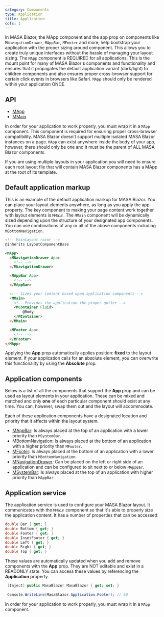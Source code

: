 ```yaml
---
category: Components
type: Application
title: Application
cols: 1
---
```


In MASA Blazor, the MApp component and the app prop on components like `MNavigationDrawer`, `MAppBar`, `MFooter` and more, 
help bootstrap your application with the proper sizing around <MMain> component. This allows you to create truly unique 
interfaces without the hassle of managing your layout sizing. The `MApp` component is REQUIRED for all applications. 
This is the mount point for many of MASA Blazor's components and functionality and ensures that it propagates the default 
application variant (dark/light) to children components and also ensures proper cross-browser support for certain click 
events in browsers like Safari. `MApp` should only be rendered within your application ONCE.

## API

- [MApp](/api/MApp)
- [MMain](/api/MMain)

<!--alert:error-->
In order for your application to work properly, you must wrap it in a `MApp` component. This component is required for ensuring 
proper cross-browser compatibility. MASA Blazor doesn't support multiple isolated MASA Blazor instances on a page. `MApp` can exist 
anywhere inside the body of your app, however, there should only be one and it must be the parent of ALL MASA Blazor components.
<!--/alert:error-->

<!--alert:info-->
If you are using multiple layouts in your application you will need to ensure each root layout file that will contain MASA Blazor 
components has a MApp at the root of its template.
<!--/alert:info-->

## Default application markup

This is an example of the default application markup for MASA Blazor. You can place your layout elements anywhere, 
as long as you apply the app property. The key component to making your page content work together with layout elements 
is `MMain`. The `MMain` component will be dynamically sized depending upon the structure of your designated app components. 
You can use combinations of any or all of the above components including `MBottomNavigation`.

```html
<!-- MainLayout.razor -->
@inherits LayoutComponentBase

<MApp>
  <MNavigationDrawer App>
    <!-- -->
  </MNavigationDrawer>

  <MAppBar App>
    <!-- -->
  </MAppBar>

  <!-- Sizes your content based upon application components -->
  <MMain>
    <!-- Provides the application the proper gutter -->
    <MContainer Fluid>
        @Body
    </MContainer>
  </MMain>

  <MFooter App>
    <!-- -->
  </MFooter>
</MApp>
```

<!--alert:info-->
Applying the **App** prop automatically applies position: **fixed** to the layout element. If your application calls for an absolute element, 
you can overwrite this functionality by using the **Absolute** prop.
<!--/alert:info-->

## Application components

Below is a list of all the components that support the **App** prop and can be used as layout elements in your application. 
These can be mixed and matched and only **one** of each particular component should exist at any time. You can, however, 
swap them out and the layout will accommodate. 

Each of these application components have a designated location and priority that it affects within the layout system.

- [MAppBar](/components/app-bars): Is always placed at the top of an application with a lower priority than `MSystemBar`.
- MBottomNavigation: Is always placed at the bottom of an application with a higher priority than `MFooter`.
- [MFooter](/components/footers): Is always placed at the bottom of an application with a lower priority than `MBottomNavigation`.
- [MNavigationDrawer](/components/navigation-drawers): Can be placed on the left or right side of an application and can be configured to sit next to or below `MAppBar`.
- [MSystemBar](/components/system-bars): Is always placed at the top of an application with higher priority than  `MAppBar`.

## Application service

The application service is used to configure your MASA Blazor layout. It communicates with the `MMain` component so that it's able to properly size the application content. 
It has a number of properties that can be accessed:

```csharp
double Bar { get; }
double Bottom { get; }
double Footer { get; }
double InsetFooter { get; }
double Left { get; }
double Right { get; }
double Top { get; }
```

These values are automatically updated when you add and remove components with the **App** prop. They are NOT editable and exist in a READONLY state. 
You can access these values by referencing the **Application** property.

```csharp
 [Inject] public MasaBlazor MasaBlazor { get; set; }
 
 Console.WriteLine(MasaBlazor.Application.Footer); // 60
```

<!--alert:error-->
In order for your application to work properly, you must wrap it in a `MApp` component. 
<!--/alert:error-->


